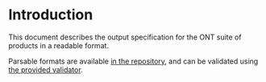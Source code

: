 Introduction
============

This document describes the output specification for the ONT suite of products in a readable format.

Parsable formats are available [in the repository]({{specification.git_url}}), and can be validated using [the provided validator]({{validator.git_url}}).
